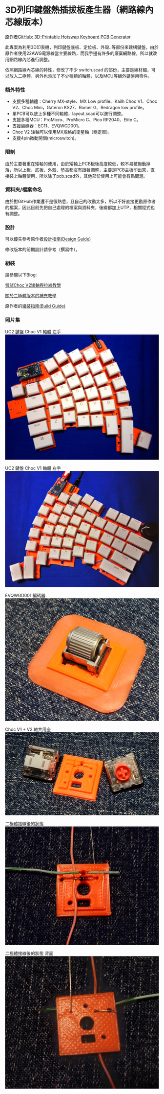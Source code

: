 # 3D列印鍵盤熱插拔板產生器（網路線內芯線版本）

[原作者GitHub: 3D-Printable Hotswap Keyboard PCB Generator](https://github.com/50an6xy06r6n/hotswap_pcb_generator)

此專案為利用3D印表機，列印鍵盤底板、定位板、外殼..等部份來建構鍵盤，由於原作者使用22AWG電源線當主要線路，而我手邊有許多的廢棄網路線，所以就改用網路線內芯進行調整。

依照網路線內芯線的特性，修改了不少 switch.scad 的部份，主要是線材細，可以放入二極體，另外也添加了不少種類的軸體，以及MCU等額外鍵盤用零件。


### 額外特性
- 支援多種軸體：Cherry MX-style、MX Low profile、Kailh Choc V1、Choc V2、Choc Mini，Gateron KS27、Romer G、Redragon low profile。
- 單PCB可以放上多種不同軸體，layout.scad可以進行調整。
- 支援多種MCU：ProMicro、ProMicro C、Pico RP2040、Elite C。
- 支援編碼器：EC11、EVQWGD001。
- Choc V2 矮軸可以使用MX規格的衛星軸（穩定器)。
- 支援4pin微動開關(microswitch)。

### 限制
由於主要著重在矮軸的使用，由於矮軸上PCB板後高度較低，較不易被撥動掉落，所以上板、底板、外殼、墊高都沒有跟著調整，主要是PCB主板印出來，直接裝上軸體使用，所以除了pcb.scad外，其他部份使用上可能會有點問題。

### 資料夾/檔案命名
由於對GitHub作業還不是很熟悉，且自己的改動太多，所以不好直接更動原作者的檔案，因此目前先把自己處理的檔案與資料夾，後綴都加上UTP，相關程式也有調整。

### 設計
可以優先參考原作者[設計指南(Design Guide)](https://github.com/50an6xy06r6n/hotswap_pcb_generator/blob/main/guide/design_guide.md)

修改版本的前期設計請參考（撰寫中）。

### 組裝
請參閱以下Blog:

[嘗試Choc V2矮軸與拉線教學](https://ie321mx.blogspot.com/2021/09/choc-v2.html)

[關於二極體版本的補充教學](https://ie321mx.blogspot.com/2021/09/blog-post.html)

原作者的[組裝指南(Build Guide)](https://github.com/50an6xy06r6n/hotswap_pcb_generator/blob/main/guide/build_guide.md)

### 照片集

UC2 鍵盤 Choc V1 軸體 左手
![UC2 Left Hand](img_UTP/_20210910_013504.JPG)

UC2 鍵盤 Choc V1 軸體 右手
![UC2 Right Hand](img_UTP/_20210910_013603.JPG)

EVQWGD001 編碼器
![EVQWGD001](img_UTP/_20210911_210522.JPG)

Choc V1 + V2 軸共用座
![Choc V1 + V2 Base](img_UTP/_20210911_210554.JPG)

二極體接線後的狀態
![Diode on Base](img_UTP/_20210911_211148.JPG)

二極體接線後的狀態 背面
![Diode on Base back side](img_UTP/_20210911_211209.JPG)
